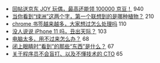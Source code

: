 - [回帖送京东 JOY 玩偶，最高还能领 100000 京豆！](https://www.v2ex.com/t/599180) 940
- [当你看到“绿洲”这两个字，第一个联想到的是哪种植物？](https://www.v2ex.com/t/599132) 210
- [chrome 书签越来越多，大家想过怎么处理吗](https://www.v2ex.com/t/599124) 110
- [没人说说 iPhone 11 吗，丑出天际？](https://www.v2ex.com/t/599304) 103
- [电脑太多，用不过来怎么办？](https://www.v2ex.com/t/599123) 68
- [闭上眼睛时“看到”的那些“东西”是什么？](https://www.v2ex.com/t/599311) 67
- [关于程序员不会盲打、以及不懂技术的 CTO](https://www.v2ex.com/t/599204) 65